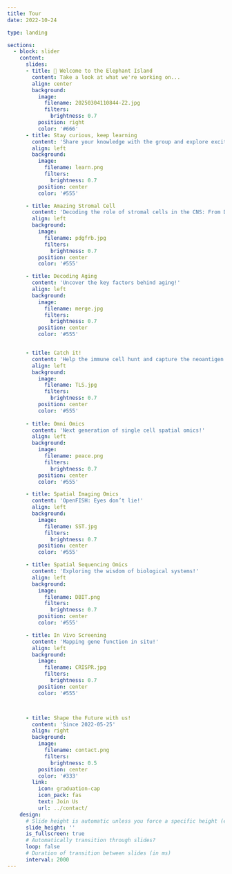 ```yaml
---
title: Tour
date: 2022-10-24

type: landing

sections:
  - block: slider
    content:
      slides:
      - title: 👋 Welcome to the Elephant Island
        content: Take a look at what we're working on...
        align: center
        background:
          image:
            filename: 20250304110844-Z2.jpg
            filters:
              brightness: 0.7
          position: right
          color: '#666'
      - title: Stay curious, keep learning
        content: 'Share your knowledge with the group and explore exciting new topics together!'
        align: left
        background:
          image:
            filename: learn.png
            filters:
              brightness: 0.7
          position: center
          color: '#555'

      - title: Amazing Stromal Cell
        content: 'Decoding the role of stromal cells in the CNS: From Disease to Health!'
        align: left
        background:
          image:
            filename: pdgfrb.jpg
            filters:
              brightness: 0.7
          position: center
          color: '#555'

      - title: Decoding Aging
        content: 'Uncover the key factors behind aging!'
        align: left
        background:
          image:
            filename: merge.jpg
            filters:
              brightness: 0.7
          position: center
          color: '#555'


      - title: Catch it!
        content: 'Help the immune cell hunt and capture the neoantigen!'
        align: left
        background:
          image:
            filename: TLS.jpg
            filters:
              brightness: 0.7
          position: center
          color: '#555'
        
      - title: Omni Omics
        content: 'Next generation of single cell spatial omics!'
        align: left
        background:
          image:
            filename: peace.png
            filters:
              brightness: 0.7
          position: center
          color: '#555'

      - title: Spatial Imaging Omics
        content: 'OpenFISH: Eyes don’t lie!'
        align: left
        background:
          image:
            filename: SST.jpg
            filters:
              brightness: 0.7
          position: center
          color: '#555'

      - title: Spatial Sequencing Omics
        content: 'Exploring the wisdom of biological systems!'
        align: left
        background:
          image:
            filename: DBIT.png
            filters:
              brightness: 0.7
          position: center
          color: '#555'

      - title: In Vivo Screening
        content: 'Mapping gene function in situ!'
        align: left
        background:
          image:
            filename: CRISPR.jpg
            filters:
              brightness: 0.7
          position: center
          color: '#555'



      - title: Shape the Future with us!
        content: 'Since 2022-05-25'
        align: right
        background:
          image:
            filename: contact.png
            filters:
              brightness: 0.5
          position: center
          color: '#333'
        link:
          icon: graduation-cap
          icon_pack: fas
          text: Join Us
          url: ../contact/
    design:
      # Slide height is automatic unless you force a specific height (e.g. '400px')
      slide_height: ''
      is_fullscreen: true
      # Automatically transition through slides?
      loop: false
      # Duration of transition between slides (in ms)
      interval: 2000
---
```

